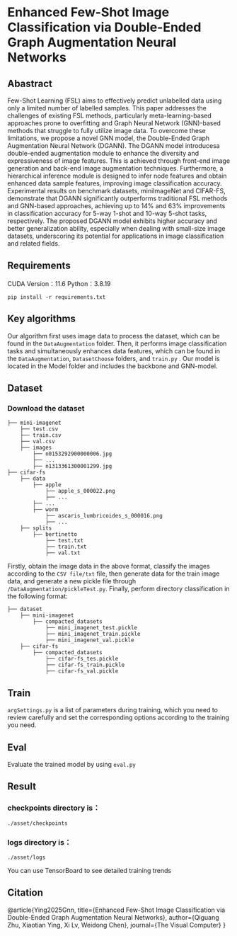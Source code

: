 # Enhanced Few-Shot Image Classification via Double-Ended Graph Augmentation Neural Networks
## Abastract
Few-Shot Learning (FSL) aims to effectively predict unlabelled data using only a limited number of labelled samples. This paper addresses the challenges of existing FSL methods, particularly meta-learning-based approaches prone to overfitting and Graph Neural Network (GNN)-based methods that struggle to fully utilize image data. To overcome these limitations, we propose a novel GNN model, the Double-Ended Graph Augmentation Neural Network (DGANN). The DGANN model introducesa double-ended augmentation module to enhance the diversity and expressiveness of image features. This is achieved through front-end image generation and back-end image augmentation techniques. Furthermore, a hierarchical inference module is designed to infer node features and obtain enhanced data sample features, improving image classification accuracy. Experimental results on benchmark
datasets, miniImageNet and CIFAR-FS, demonstrate that DGANN significantly outperforms traditional FSL methods and GNN-based approaches, achieving up to 14% and 63% improvements in classification accuracy for 5-way 1-shot and 10-way 5-shot tasks, respectively. The proposed DGANN model exhibits higher accuracy and better generalization ability, especially when dealing with small-size image datasets, underscoring its potential for applications in image classification and related fields.

## Requirements
CUDA Version：11.6
Python：3.8.19
```
pip install -r requirements.txt
```


## Key algorithms
Our algorithm first uses image data to process the dataset, which can be found in the `DataAugmentation` folder. Then, it performs image classification tasks and simultaneously enhances data features, which can be found in the `DataAugmentation`, `DatasetChoose` folders, and `train.py` . Our model is located in the Model folder and includes the backbone and GNN-model.


## Dataset
### Download the dataset
```
├── mini-imagenet
    ├── test.csv
    ├── train.csv
    ├── val.csv
    ├── images
        ├── n0153292900000006.jpg
        ├── ...
        ├── n1313361300001299.jpg
├── cifar-fs
    ├── data
        ├── apple
            ├── apple_s_000022.png
            ├── ...
        ├── ...
        ├── worm
            ├── ascaris_lumbricoides_s_000016.png
            ├── ...
    ├── splits
        ├── bertinetto
            ├── test.txt
            ├── train.txt
            ├── val.txt
```
Firstly, obtain the image data in the above format, classify the images according to the `CSV file/txt` file, then generate data for the train image data, and generate a new pickle file through `/DataAugmentation/pickleTest.py`. Finally, perform directory classification in the following format:

```
├── dataset
    ├── mini-imagenet
        ├── compacted_datasets
            ├── mini_imagenet_test.pickle   
            ├── mini_imagenet_train.pickle  
            ├── mini_imagenet_val.pickle
    ├── cifar-fs
        ├── compacted_datasets
            ├── cifar-fs_tes.pickle
            ├── cifar-fs_train.pickle
            ├── cifar-fs_val.pickle
```
    
## Train
`argSettings.py`  is a list of parameters during training, which you need to review carefully and set the corresponding options according to the training you need.

## Eval
Evaluate the trained model by using `eval.py `

## Result
### checkpoints directory is：
`./asset/checkpoints`
### logs directory is：
`./asset/logs`

You can use TensorBoard to see detailed training trends

## Citation
@article{Ying2025Gnn,
title={Enhanced Few-Shot Image Classification via Double-Ended Graph Augmentation Neural Networks},
author={Qiguang Zhu, Xiaotian Ying, Xi Lv, Weidong Chen},
journal={The Visual Computer}
}
